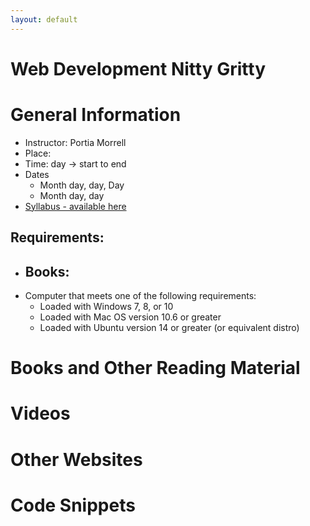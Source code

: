 ```yaml
---
layout: default
---
```

# Web Development Nitty Gritty

# General Information
- Instructor: Portia Morrell
- Place:
- Time: day -> start to end
- Dates
    - Month day, day, Day
    - Month day, day
- [Syllabus - available here]()

## Requirements:
- Books:
    -
- Computer that meets one of the following requirements:
    - Loaded with Windows 7, 8, or 10
    - Loaded with Mac OS version 10.6 or greater
    - Loaded with Ubuntu version 14 or greater (or equivalent distro)

# Books and Other Reading Material


# Videos


# Other Websites


# Code Snippets

